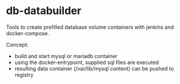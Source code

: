 # db-databuilder

Tools to create prefilled database volume containers with jenkins and docker-compose.

Concept:
- build and start mysql or mariadb container
- using the docker-entrypoint, supplied sql files are executed
- resulting data container (/var/lib/mysql content) can be pushed to registry